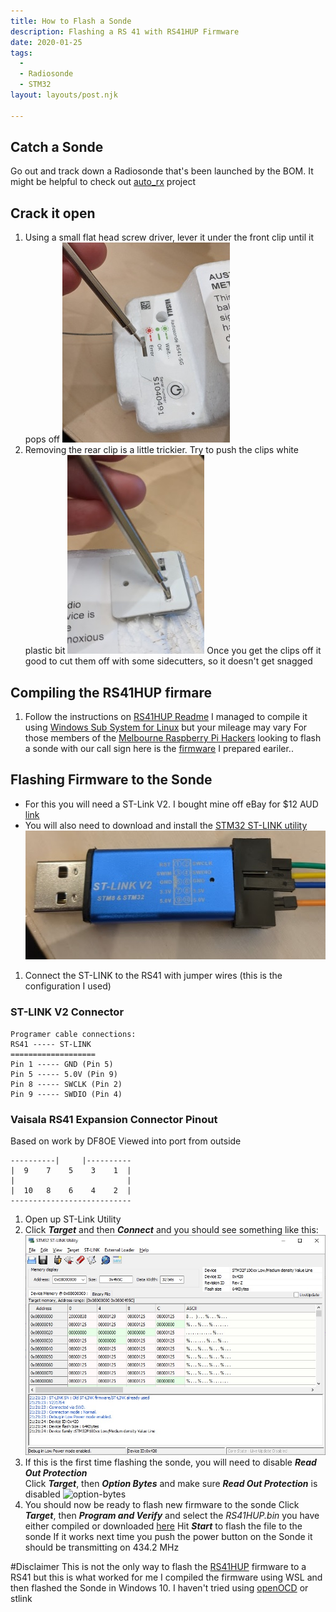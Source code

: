 ```yaml
---
title: How to Flash a Sonde
description: Flashing a RS 41 with RS41HUP Firmware
date: 2020-01-25
tags:
  - 
  - Radiosonde
  - STM32
layout: layouts/post.njk

---
```


## Catch a Sonde
Go out and track down a Radiosonde that's been launched by the BOM. It might be helpful to check out [auto_rx](https://github.com/projecthorus/radiosonde_auto_rx) project
## Crack it open
1. Using a small flat head screw driver, lever it under the front clip until it pops off 
![front clip](https://github.com/rohbot/rohbot-blog/raw/master/img/front-hook.jpg)
1. Removing the rear clip is a little trickier. Try to push the clips white plastic bit
![rear clip](https://github.com/rohbot/rohbot-blog/raw/master/img/rear-clip.jpg)
Once you get the clips off it good to cut them off with some sidecutters, so it doesn't get snagged
## Compiling the RS41HUP firmare
1. Follow the instructions on [RS41HUP Readme](https://github.com/darksidelemm/RS41HUP)
I managed to compile it using [Windows Sub System for Linux](https://docs.microsoft.com/en-us/windows/wsl/install-win10) but your mileage may vary 
For those members of the [Melbourne Raspberry Pi Hackers](https://melbourne-rpi.com.au/) looking to flash a sonde with our call sign here is the [firmware](https://github.com/rohbot/rohbot-blog/raw/master/img/RS41HUP_RPHMELB-4FSK.zip) I prepared eariler.. 
## Flashing Firmware to the Sonde
* For this you will need a ST-Link V2. I bought mine off eBay for $12 AUD [link](https://www.ebay.com.au/itm/393083134149)
* You will also need to download and install the [STM32 ST-LINK utility](https://www.st.com/en/development-tools/stsw-link004.html)
![st-link](https://github.com/rohbot/rohbot-blog/raw/master/img/st-link.jpg) 
1. Connect the ST-LINK to the RS41 with jumper wires (this is the configuration I used)
### ST-LINK V2 Connector
```
Programer cable connections:
RS41 ----- ST-LINK
===================
Pin 1 ----- GND (Pin 5)
Pin 5 ----- 5.0V (Pin 9)
Pin 8 ----- SWCLK (Pin 2)
Pin 9 ----- SWDIO (Pin 4)
```
### Vaisala RS41 Expansion Connector Pinout
Based on work by DF8OE
Viewed into port from outside
```
----------|     |----------
|  9    7    5    3    1  |
|                         |
|  10   8    6    4    2  |
---------------------------
```
1. Open up ST-Link Utility
2. Click ***Target*** and then ***Connect*** and you should see something like this:
![st-util](https://github.com/rohbot/rohbot-blog/raw/master/img/st-util.jpg)
3. If this is the first time flashing the sonde, you will need to disable ***Read Out Protection***  
Click ***Target***, then ***Option Bytes*** and make sure ***Read Out Protection*** is disabled
![option-bytes](https://github.com/rohbot/rohbot-blog/raw/master/img/option_bytes.jpg)
4. You should now be ready to flash new firmware to the sonde
Click ***Target***, then ***Program and Verify*** and select the *RS41HUP.bin* you have either compiled or downloaded [here](https://github.com/rohbot/rohbot-blog/raw/master/img/RS41HUP_RPHMELB-4FSK.zip)
Hit ***Start*** to flash the file to the sonde
If it works next time you push the power button on the Sonde it should be transmitting on 434.2 MHz
   
#Disclaimer
This is not the only way to flash the [RS41HUP](https://github.com/darksidelemm/RS41HUP) firmware to a RS41 but this is what worked for me
I compiled the firmware using WSL and then flashed the Sonde in Windows 10. I haven't tried using [openOCD](http://openocd.org/) or stlink
   